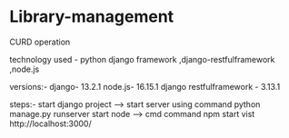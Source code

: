 # Library-management
CURD operation

technology used - python django framework ,django-restfulframework ,node.js

versions:-
django- 13.2.1
node.js- 16.15.1
django restfulframework - 3.13.1

steps:-
start django project --> start server using command python manage.py runserver
start node --> cmd command npm start
vist http://localhost:3000/
